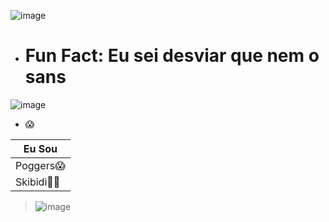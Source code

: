 ![image](https://github.com/user-attachments/assets/90aa938a-dd89-4040-99b4-0494eb3584d1)
- # Fun Fact: Eu sei desviar que nem o sans


![image](https://github.com/user-attachments/assets/c52f1d22-1f3d-4cef-9d9b-b83cf1946454)
- 😱

|    Eu Sou   |
|-------------|
| Poggers😱   |
| Skibidi🦾😎 |

> ![image](https://github.com/user-attachments/assets/56ca01f0-5e9d-4d97-9b04-3da4f9f9e7c6)


